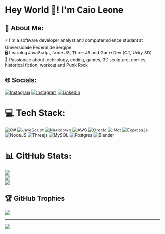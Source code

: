 # Hey World 💪! I'm Caio Leone
## 💫 About Me:
⚡ I'm a software developer analyst and computer science studant at Universidade Federal de Sergipe<br>
🖥️ Learning JavaScript, Node JS, Three JS and Game Dev (C#, Unity 3D)<br>
💚 Passionate about technology, coding, games, 3D sculpture, comics, historical fiction, workout and Punk Rock


## 🌐 Socials:
[![Instagram](https://img.shields.io/badge/Instagram-%23E4405F.svg?logo=Instagram&logoColor=white)](https://instagram.com/https://www.instagram.com/caioleone.forja/)
[![Instagram](https://img.shields.io/badge/Instagram-%23E4405F.svg?logo=Instagram&logoColor=white)](https://instagram.com/https://www.instagram.com/forja.cibernetica/)
[![LinkedIn](https://img.shields.io/badge/LinkedIn-%230077B5.svg?logo=linkedin&logoColor=white)](https://linkedin.com/in/https://www.linkedin.com/in/caioleone/) 

# 💻 Tech Stack:
![C#](https://img.shields.io/badge/c%23-%23239120.svg?style=flat&logo=c-sharp&logoColor=white) ![JavaScript](https://img.shields.io/badge/javascript-%23323330.svg?style=flat&logo=javascript&logoColor=%23F7DF1E) ![Markdown](https://img.shields.io/badge/markdown-%23000000.svg?style=flat&logo=markdown&logoColor=white) ![AWS](https://img.shields.io/badge/AWS-%23FF9900.svg?style=flat&logo=amazon-aws&logoColor=white) ![Oracle](https://img.shields.io/badge/Oracle-F80000?style=flat&logo=oracle&logoColor=white) ![.Net](https://img.shields.io/badge/.NET-5C2D91?style=flat&logo=.net&logoColor=white) ![Express.js](https://img.shields.io/badge/express.js-%23404d59.svg?style=flat&logo=express&logoColor=%2361DAFB) ![NodeJS](https://img.shields.io/badge/node.js-6DA55F?style=flat&logo=node.js&logoColor=white) ![Threejs](https://img.shields.io/badge/threejs-black?style=flat&logo=three.js&logoColor=white) ![MySQL](https://img.shields.io/badge/mysql-%2300f.svg?style=flat&logo=mysql&logoColor=white) ![Postgres](https://img.shields.io/badge/postgres-%23316192.svg?style=flat&logo=postgresql&logoColor=white) ![Blender](https://img.shields.io/badge/blender-%23F5792A.svg?style=flat&logo=blender&logoColor=white)
# 📊 GitHub Stats:
![](https://github-readme-stats.vercel.app/api?username=CaioLeone&theme=gotham&hide_border=true&include_all_commits=true&count_private=true)<br/>
![](https://github-readme-streak-stats.herokuapp.com/?user=CaioLeone&theme=gotham&hide_border=true)<br/>
![](https://github-readme-stats.vercel.app/api/top-langs/?username=CaioLeone&theme=gotham&hide_border=true&include_all_commits=true&count_private=true&layout=compact)

## 🏆 GitHub Trophies
![](https://github-profile-trophy.vercel.app/?username=CaioLeone&theme=chalk&no-frame=true&no-bg=false&margin-w=4)

---
[![](https://visitcount.itsvg.in/api?id=CaioLeone&icon=6&color=12)](https://visitcount.itsvg.in)

<!-- Proudly created with GPRM ( https://gprm.itsvg.in ) -->
